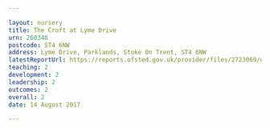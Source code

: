 ```yaml
---

layout: nursery
title: The Croft at Lyme Drive
urn: 260348
postcode: ST4 6NW
address: Lyme Drive, Parklands, Stoke On Trent, ST4 6NW
latestReportUrl: https://reports.ofsted.gov.uk/provider/files/2723069/urn/260348.pdf
teaching: 2
development: 2
leadership: 2
outcomes: 2
overall: 2
date: 14 August 2017

---
```

